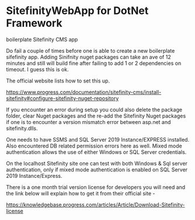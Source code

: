 # SitefinityWebApp for DotNet Framework

boilerplate Sitefinity CMS app

Do fail a couple of times before one is able to create a new boilerplate sifefinity app. 
Adding Sinifnity nuget packages can take an ave of 12 minutes and  still will build fine 
after failing to add 1 or 2 dependencies on timeout. I guess this is ok. 

The official website lists how to set this up. 

https://www.progress.com/documentation/sitefinity-cms/install-sitefinity#configure-sitefinity-nuget-repository

If you encounter an error during setup you could also delete the package folder, 
clear Nuget packages and the re-add the Sitefinity Nuget packages if one is to 
encounter a version mismatch error between asp.net and sitefinity.dlls.

One needs to have SSMS and SQL Server 2019 Instance/EXPRESS installed. 
Also encountered DB related permission errors here as well. Mixed mode 
authentication allows the use of either Windows or SQL Server credentials. 

On the localhost Sitefinity site one can test with both Windows & Sql server 
authentication, only if mixed mode authentication is enabled on SQL Server 2019 
Instance/Express. 


There is a one month trial version license for developers you will need and the link below 
will explain how to get it from their official site -

https://knowledgebase.progress.com/articles/Article/Download-Sitefinity-license 


